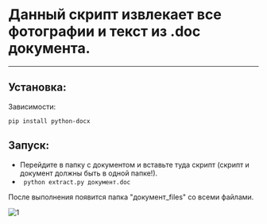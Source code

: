 # Данный скрипт извлекает все фотографии и текст из .doc документа.
*** 
## Установка:
Зависимости:
```
pip install python-docx
```

## Запуск:

- Перейдите в папку с документом и вставьте туда скрипт (скрипт и документ должны быть в одной папке!).
- ``` python extract.py документ.doc```


После выполнения появится папка "документ_files" со всеми файлами.

![1](https://user-images.githubusercontent.com/56086653/108627401-71d1e780-7466-11eb-9e60-d8192c5a2509.PNG)
